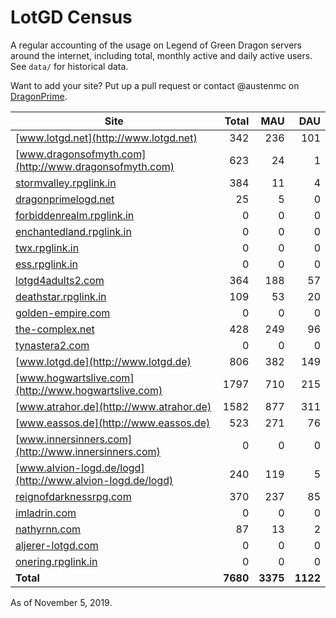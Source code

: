 # LotGD Census
A regular accounting of the usage on Legend of Green Dragon servers around the internet, including total, monthly active and daily active users. See `data/` for historical data.

Want to add your site? Put up a pull request or contact @austenmc on [DragonPrime](http://dragonprime.net).


Site | Total | MAU | DAU
--- | ---:| ---:| ---:
[www.lotgd.net](http://www.lotgd.net)|342|236|101
[www.dragonsofmyth.com](http://www.dragonsofmyth.com)|623|24|1
[stormvalley.rpglink.in](http://stormvalley.rpglink.in)|384|11|4
[dragonprimelogd.net](http://dragonprimelogd.net)|25|5|0
[forbiddenrealm.rpglink.in](http://forbiddenrealm.rpglink.in)|0|0|0
[enchantedland.rpglink.in](http://enchantedland.rpglink.in)|0|0|0
[twx.rpglink.in](http://twx.rpglink.in)|0|0|0
[ess.rpglink.in](http://ess.rpglink.in)|0|0|0
[lotgd4adults2.com](http://lotgd4adults2.com)|364|188|57
[deathstar.rpglink.in](http://deathstar.rpglink.in)|109|53|20
[golden-empire.com](http://golden-empire.com)|0|0|0
[the-complex.net](http://the-complex.net)|428|249|96
[tynastera2.com](http://tynastera2.com)|0|0|0
[www.lotgd.de](http://www.lotgd.de)|806|382|149
[www.hogwartslive.com](http://www.hogwartslive.com)|1797|710|215
[www.atrahor.de](http://www.atrahor.de)|1582|877|311
[www.eassos.de](http://www.eassos.de)|523|271|76
[www.innersinners.com](http://www.innersinners.com)|0|0|0
[www.alvion-logd.de/logd](http://www.alvion-logd.de/logd)|240|119|5
[reignofdarknessrpg.com](http://reignofdarknessrpg.com)|370|237|85
[imladrin.com](http://imladrin.com)|0|0|0
[nathyrnn.com](http://nathyrnn.com)|87|13|2
[aljerer-lotgd.com](http://aljerer-lotgd.com)|0|0|0
[onering.rpglink.in](http://onering.rpglink.in)|0|0|0
**Total**|**7680**|**3375**|**1122**

As of November 5, 2019.
